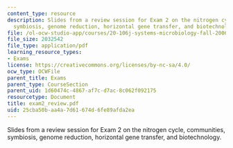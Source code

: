 ```yaml
---
content_type: resource
description: Slides from a review session for Exam 2 on the nitrogen cycle, communities,
  symbiosis, genome reduction, horizontal gene transfer, and biotechnology.
file: /ol-ocw-studio-app/courses/20-106j-systems-microbiology-fall-2006/25cba50baa4a7d61674d6fe89afda2ea_exam2_review.pdf
file_size: 2032542
file_type: application/pdf
learning_resource_types:
- Exams
license: https://creativecommons.org/licenses/by-nc-sa/4.0/
ocw_type: OCWFile
parent_title: Exams
parent_type: CourseSection
parent_uid: 1d60474c-4867-af7c-d7ac-8c062f092175
resourcetype: Document
title: exam2_review.pdf
uid: 25cba50b-aa4a-7d61-674d-6fe89afda2ea
---
```

Slides from a review session for Exam 2 on the nitrogen cycle, communities, symbiosis, genome reduction, horizontal gene transfer, and biotechnology.